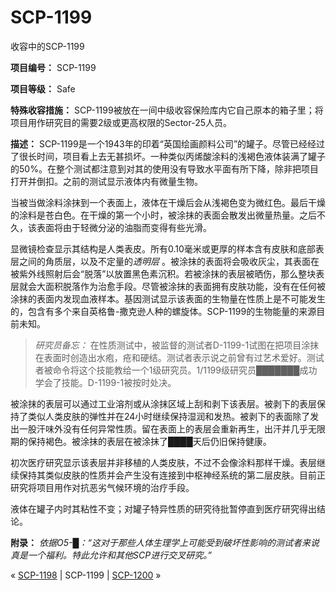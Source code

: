 # SCP-1199
                        




收容中的SCP-1199



**项目编号：** SCP-1199

**项目等级：** Safe

**特殊收容措施：** SCP-1199被放在一间中级收容保险库内它自己原本的箱子里；将项目用作研究目的需要2级或更高权限的Sector-25人员。

**描述：** SCP-1199是一个1943年的印着“英国绘画颜料公司”的罐子。尽管已经经过了很长时间，项目看上去无甚损坏。一种类似丙烯酸涂料的浅褐色液体装满了罐子的50%。在整个测试都注意到对其的使用没有导致水平面有所下降，除非把项目打开并倒扣。之前的测试显示液体内有微量生物。

当被当做涂料涂抹到一个表面上，液体在干燥后会从浅褐色变为微红色。最后干燥的涂料是苍白色。在干燥的第一个小时，被涂抹的表面会散发出微量热量。之后不久，该表面将由于轻微分泌的油脂而变得有些光滑。

显微镜检查显示其结构是人类表皮。所有0.10毫米或更厚的样本含有皮肤和底部表层之间的角质层，以及不定量的*透明层* 。被涂抹的表面将会吸收灰尘，其表面在被紫外线照射后会“脱落”以放置黑色素沉积。若被涂抹的表层被晒伤，那么整块表层就会大面积脱落作为治愈手段。尽管被涂抹的表面拥有皮肤功能，没有在任何被涂抹的表面内发现血液样本。基因测试显示该表面的生物量在性质上是不可能发生的，包含有多个来自英格鲁-撒克逊人种的螺旋体。SCP-1199的生物能量的来源目前未知。


> *研究员备忘：* 在性质测试中，被监督的测试者D-1199-1试图在把项目涂抹在表面时创造出水疱，疮和硬结。测试者表示说之前曾有过艺术爱好。测试者被命令将这个技能教给一个1级研究员。1/1199级研究员███████成功学会了技能。D-1199-1被按时处决。
> 

被涂抹的表层可以通过工业溶剂或从涂抹区域上刮和剥下该表层。被剥下的表层保持了类似人类皮肤的弹性并在24小时继续保持湿润和发热。被剥下的表面除了发出一股汗味外没有任何异常性质。留在表面上的表层会重新再生，出汗并几乎无限期的保持褐色。被涂抹的表层在被涂抹了████天后仍旧保持健康。

初次医疗研究显示该表层并非移植的人类皮肤，不过不会像涂料那样干燥。表层继续保持其类似皮肤的性质并会产生没有连接到中枢神经系统的第二层皮肤。目前正研究将项目用作对抗恶劣气候环境的治疗手段。

液体在罐子内时其粘性不变；对罐子特异性质的研究待批暂停直到医疗研究得出结论。

**附录：** *依据O5-█：“这对于那些人体生理学上可能受到破坏性影响的测试者来说真是一个福利。特此允许和其他SCP进行交叉研究。”* 



« [SCP-1198](/scp-1198) | SCP-1199 | [SCP-1200](/scp-1200) »





                    